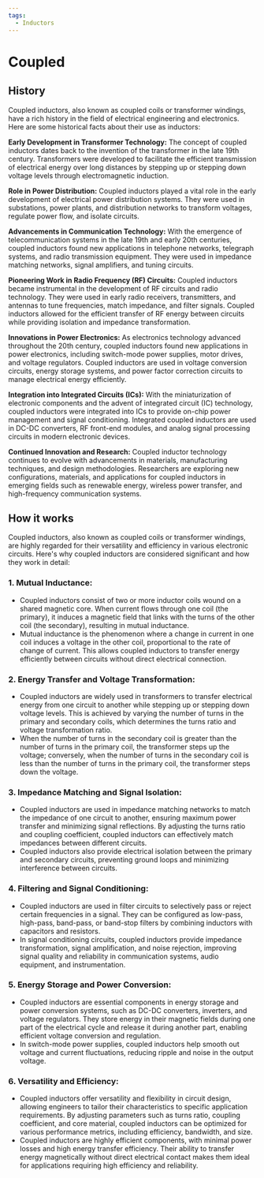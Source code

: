 ```yaml
---
tags:
  - Inductors
---
```


<head>
    <meta name="google-adsense-account" content="ca-pub-9364684337389377">
    <meta charset="UTF-8">
    <meta name="viewport" content="width=device-width, initial-scale=1.0">
    <meta name="description" content="Welcome to ac-electricity! Here you will learn more about electricity, the different components used to make an electrical circuit as well as their features and use cases.">
    <meta name="keywords" content="alexis carbillet, carbillet, electricity, capacitors, conductors, diodes, electronic, energy source, hardware, home appliances, inductors, insulators, resistors, semi-conductors">
    <meta name="author" content="Alexis Carbillet ">
</head>

# Coupled

## History

Coupled inductors, also known as coupled coils or transformer windings, have a rich history in the field of electrical engineering and electronics. Here are some historical facts about their use as inductors:

**Early Development in Transformer Technology:** The concept of coupled inductors dates back to the invention of the transformer in the late 19th century. Transformers were developed to facilitate the efficient transmission of electrical energy over long distances by stepping up or stepping down voltage levels through electromagnetic induction.

**Role in Power Distribution:** Coupled inductors played a vital role in the early development of electrical power distribution systems. They were used in substations, power plants, and distribution networks to transform voltages, regulate power flow, and isolate circuits.

**Advancements in Communication Technology:** With the emergence of telecommunication systems in the late 19th and early 20th centuries, coupled inductors found new applications in telephone networks, telegraph systems, and radio transmission equipment. They were used in impedance matching networks, signal amplifiers, and tuning circuits.

**Pioneering Work in Radio Frequency (RF) Circuits:** Coupled inductors became instrumental in the development of RF circuits and radio technology. They were used in early radio receivers, transmitters, and antennas to tune frequencies, match impedance, and filter signals. Coupled inductors allowed for the efficient transfer of RF energy between circuits while providing isolation and impedance transformation.

**Innovations in Power Electronics:** As electronics technology advanced throughout the 20th century, coupled inductors found new applications in power electronics, including switch-mode power supplies, motor drives, and voltage regulators. Coupled inductors are used in voltage conversion circuits, energy storage systems, and power factor correction circuits to manage electrical energy efficiently.

**Integration into Integrated Circuits (ICs):** With the miniaturization of electronic components and the advent of integrated circuit (IC) technology, coupled inductors were integrated into ICs to provide on-chip power management and signal conditioning. Integrated coupled inductors are used in DC-DC converters, RF front-end modules, and analog signal processing circuits in modern electronic devices.

**Continued Innovation and Research:** Coupled inductor technology continues to evolve with advancements in materials, manufacturing techniques, and design methodologies. Researchers are exploring new configurations, materials, and applications for coupled inductors in emerging fields such as renewable energy, wireless power transfer, and high-frequency communication systems.

## How it works

Coupled inductors, also known as coupled coils or transformer windings, are highly regarded for their versatility and efficiency in various electronic circuits. Here's why coupled inductors are considered significant and how they work in detail:

### 1. Mutual Inductance:
   - Coupled inductors consist of two or more inductor coils wound on a shared magnetic core. When current flows through one coil (the primary), it induces a magnetic field that links with the turns of the other coil (the secondary), resulting in mutual inductance.
   - Mutual inductance is the phenomenon where a change in current in one coil induces a voltage in the other coil, proportional to the rate of change of current. This allows coupled inductors to transfer energy efficiently between circuits without direct electrical connection.

### 2. Energy Transfer and Voltage Transformation:
   - Coupled inductors are widely used in transformers to transfer electrical energy from one circuit to another while stepping up or stepping down voltage levels. This is achieved by varying the number of turns in the primary and secondary coils, which determines the turns ratio and voltage transformation ratio.
   - When the number of turns in the secondary coil is greater than the number of turns in the primary coil, the transformer steps up the voltage; conversely, when the number of turns in the secondary coil is less than the number of turns in the primary coil, the transformer steps down the voltage.

### 3. Impedance Matching and Signal Isolation:
   - Coupled inductors are used in impedance matching networks to match the impedance of one circuit to another, ensuring maximum power transfer and minimizing signal reflections. By adjusting the turns ratio and coupling coefficient, coupled inductors can effectively match impedances between different circuits.
   - Coupled inductors also provide electrical isolation between the primary and secondary circuits, preventing ground loops and minimizing interference between circuits.

### 4. Filtering and Signal Conditioning:
   - Coupled inductors are used in filter circuits to selectively pass or reject certain frequencies in a signal. They can be configured as low-pass, high-pass, band-pass, or band-stop filters by combining inductors with capacitors and resistors.
   - In signal conditioning circuits, coupled inductors provide impedance transformation, signal amplification, and noise rejection, improving signal quality and reliability in communication systems, audio equipment, and instrumentation.

### 5. Energy Storage and Power Conversion:
   - Coupled inductors are essential components in energy storage and power conversion systems, such as DC-DC converters, inverters, and voltage regulators. They store energy in their magnetic fields during one part of the electrical cycle and release it during another part, enabling efficient voltage conversion and regulation.
   - In switch-mode power supplies, coupled inductors help smooth out voltage and current fluctuations, reducing ripple and noise in the output voltage.

### 6. Versatility and Efficiency:
   - Coupled inductors offer versatility and flexibility in circuit design, allowing engineers to tailor their characteristics to specific application requirements. By adjusting parameters such as turns ratio, coupling coefficient, and core material, coupled inductors can be optimized for various performance metrics, including efficiency, bandwidth, and size.
   - Coupled inductors are highly efficient components, with minimal power losses and high energy transfer efficiency. Their ability to transfer energy magnetically without direct electrical contact makes them ideal for applications requiring high efficiency and reliability.

